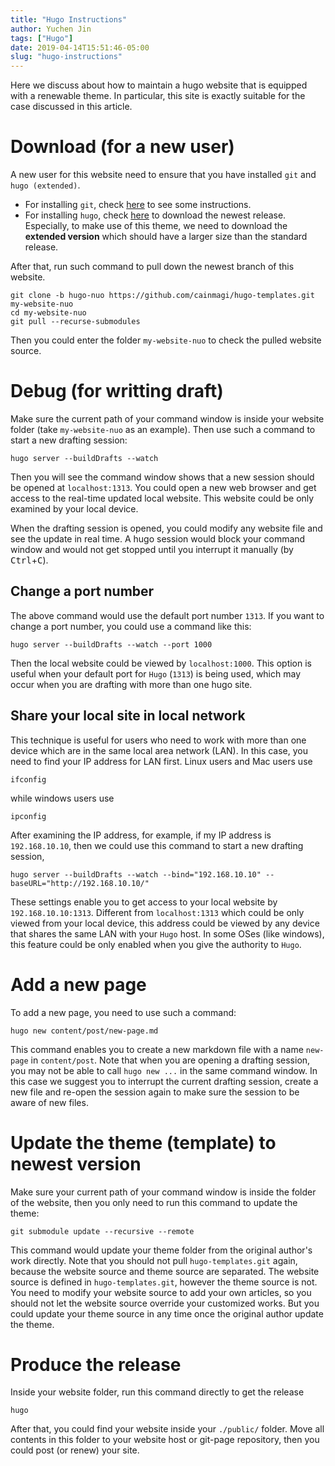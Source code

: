 ```yaml
---
title: "Hugo Instructions"
author: Yuchen Jin
tags: ["Hugo"]
date: 2019-04-14T15:51:46-05:00
slug: "hugo-instructions"
---
```


Here we discuss about how to maintain a hugo website that is equipped with a renewable theme. In particular, this site is exactly suitable for the case discussed in this article.

<!--more-->

# Download (for a new user)

A new user for this website need to ensure that you have installed `git` and `hugo (extended)`.

* For installing `git`, check [here][inst-git] to see some instructions.
* For installing `hugo`, check [here][inst-hugo] to download the newest release. Especially, to make use of this theme, we need to download the **extended version** which should have a larger size than the standard release.

After that, run such command to pull down the newest branch of this website.

```
git clone -b hugo-nuo https://github.com/cainmagi/hugo-templates.git my-website-nuo
cd my-website-nuo
git pull --recurse-submodules
```

Then you could enter the folder `my-website-nuo` to check the pulled website source.

# Debug (for writting draft)

Make sure the current path of your command window is inside your website folder (take `my-website-nuo` as an example). Then use such a command to start a new drafting session:

```
hugo server --buildDrafts --watch
```

Then you will see the command window shows that a new session should be opened at `localhost:1313`. You could open a new web browser and get access to the real-time updated local website. This website could be only examined by your local device.

When the drafting session is opened, you could modify any website file and see the update in real time. A hugo session would block your command window and would not get stopped until you interrupt it manually (by <kbd>Ctrl</kbd>+<kbd>C</kbd>).

## Change a port number

The above command would use the default port number `1313`. If you want to change a port number, you could use a command like this:

```
hugo server --buildDrafts --watch --port 1000
```

Then the local website could be viewed by `localhost:1000`. This option is useful when your default port for `Hugo` (`1313`) is being used, which may occur when you are drafting with more than one hugo site.

## Share your local site in local network

This technique is useful for users who need to work with more than one device which are in the same local area network (LAN). In this case, you need to find your IP address for LAN first. Linux users and Mac users use 

```
ifconfig
```

while windows users use

```
ipconfig
```

After examining the IP address, for example, if my IP address is `192.168.10.10`, then we could use this command to start a new drafting session,

```
hugo server --buildDrafts --watch --bind="192.168.10.10" --baseURL="http://192.168.10.10/"
```

These settings enable you to get access to your local website by `192.168.10.10:1313`. Different from `localhost:1313` which could be only viewed from your local device, this address could be viewed by any device that shares the same LAN with your `Hugo` host. In some OSes (like windows), this feature could be only enabled when you give the authority to `Hugo`.

# Add a new page

To add a new page, you need to use such a command:

```
hugo new content/post/new-page.md
```

This command enables you to create a new markdown file with a name `new-page` in `content/post`. Note that when you are opening a drafting session, you may not be able to call `hugo new ...` in the same command window. In this case we suggest you to interrupt the current drafting session, create a new file and re-open the session again to make sure the session to be aware of new files.

# Update the theme (template) to newest version

Make sure your current path of your command window is inside the folder of the website, then you only need to run this command to update the theme:

```
git submodule update --recursive --remote
```

This command would update your theme folder from the original author's work directly. Note that you should not pull `hugo-templates.git` again, because the website source and theme source are separated. The website source is defined in `hugo-templates.git`, however the theme source is not. You need to modify your website source to add your own articles, so you should not let the website source override your customized works. But you could update your theme source in any time once the original author update the theme.

# Produce the release

Inside your website folder, run this command directly to get the release

```
hugo
```

After that, you could find your website inside your `./public/` folder. Move all contents in this folder to your website host or git-page repository, then you could post (or renew) your site.

[inst-git]:https://git-scm.com/book/en/v2/Getting-Started-Installing-Git
[inst-hugo]:https://github.com/gohugoio/hugo/releases
